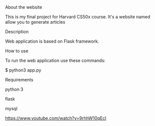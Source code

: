 About the website

This is my final project for Harvard CS50x course. It's a website named allow you to generate articles

Description

Web application is based on Flask framework.

How to use

To run the web application use these commands:

$ python3 app.py

Requirements

python 3

flask

mysql

https://www.youtube.com/watch?v=9rhhW10qEcI